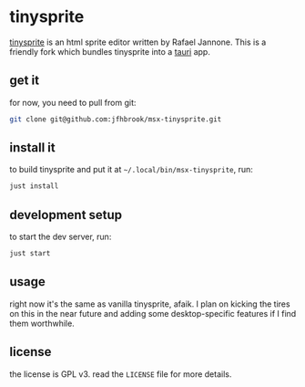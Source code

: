 # tinysprite

[tinysprite](http://msx.jannone.org/tinysprite/tinysprite.html) is an html
sprite editor written by Rafael Jannone. This is a friendly fork which bundles
tinysprite into a  [tauri](https://github.com/tauri-apps/tauri) app.

## get it

for now, you need to pull from git:

```sh
git clone git@github.com:jfhbrook/msx-tinysprite.git
```

## install it

to build tinysprite and put it at `~/.local/bin/msx-tinysprite`, run:

```sh
just install
```

## development setup

to start the dev server, run:

```sh
just start
```

## usage

right now it's the same as vanilla tinysprite, afaik. I plan on kicking the
tires on this in the near future and adding some desktop-specific features if
I find them worthwhile.

## license

the license is GPL v3. read the `LICENSE` file for more details.
